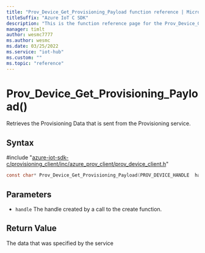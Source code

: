 ```yaml
---                             
title: "Prov_Device_Get_Provisioning_Payload function reference | Microsoft Docs" 
titleSuffix: "Azure IoT C SDK"            
description: "This is the function reference page for the Prov_Device_Get_Provisioning_Payload() function in the Azure IoT C SDK. This SDK is used with Azure IoT Hub and Azure IoT Hub Device Provisioning Service"            
manager: timlt                 
author: wesmc7777              
ms.author: wesmc               
ms.date: 03/25/2022                    
ms.service: "iot-hub"             
ms.custom: ""                
ms.topic: "reference"        
---                            
```


# Prov_Device_Get_Provisioning_Payload()

Retrieves the Provisioning Data that is sent from the Provisioning service.

## Syntax

\#include "[azure-iot-sdk-c/provisioning_client/inc/azure_prov_client/prov_device_client.h](../prov-device-client-h.md)"  
```C
const char* Prov_Device_Get_Provisioning_Payload(PROV_DEVICE_HANDLE  handle);
```

## Parameters
* `handle` The handle created by a call to the create function.

## Return Value
The data that was specified by the service

